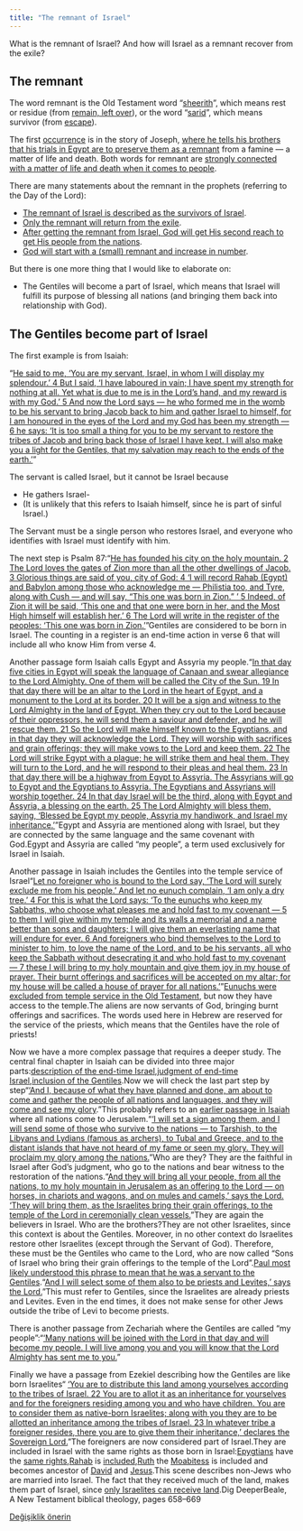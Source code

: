```yaml
---
title: "The remnant of Israel"
---
```



What is the remnant of Israel? And how will Israel as a remnant recover from the exile?


## The remnant

<a name="6205"></a>
The word remnant is the Old Testament word “[sheerith](https://biblehub.com/hebrew/7611.htm)”, which means rest or residue (from [remain, left over](https://biblehub.com/hebrew/7604.htm)), or the word “[sarid](https://biblehub.com/hebrew/8300.htm)”, which means survivor (from [escape](https://biblehub.com/hebrew/8277.htm)).

The first [occurrence](https://biblehub.com/hebrew/8300.htm) is in the story of Joseph, [where he tells his brothers that his trials in Egypt are to preserve them as a remnant](https://www.bibleserver.com/NIV/Genesis45%3A7) from a famine — a matter of life and death. Both words for remnant are [strongly connected with a matter of life and death when it comes to people](https://www.bibleserver.com/search/NIV/remnant).

There are many statements about the remnant in the prophets (referring to the Day of the Lord):

- [The remnant of Israel is described as the survivors of Israel](https://www.bibleserver.com/NIV/Isaiah10%3A20).
- [Only the remnant will return from the exile](https://www.bibleserver.com/NIV/Isaiah10%3A21).
- [After getting the remnant from Israel, God will get His second reach to get His people from the nations](https://www.bibleserver.com/NIV/Isaiah11%3A11).
- [God will start with a (small) remnant and increase in number](https://www.bibleserver.com/NIV/Jeremiah23%3A3).


But there is one more thing that I would like to elaborate on:

- The Gentiles will become a part of Israel, which means that Israel will fulfill its purpose of blessing all nations (and bringing them back into relationship with God).



## The Gentiles become part of Israel

<a name="0f15"></a>
The first example is from Isaiah:

“[He said to me, ‘You are my servant, Israel, in whom I will display my splendour.’ 4 But I said, ‘I have laboured in vain; I have spent my strength for nothing at all. Yet what is due to me is in the Lord’s hand, and my reward is with my God.’ 5 And now the Lord says — he who formed me in the womb to be his servant to bring Jacob back to him and gather Israel to himself, for I am honoured in the eyes of the Lord and my God has been my strength — 6 he says: ‘It is too small a thing for you to be my servant to restore the tribes of Jacob and bring back those of Israel I have kept. I will also make you a light for the Gentiles, that my salvation may reach to the ends of the earth.’](https://www.bibleserver.com/NIV/Isaiah49%3A3-6)”

The servant is called Israel, but it cannot be Israel because

- He gathers Israel-
- (It is unlikely that this refers to Isaiah himself, since he is part of sinful Israel.)


The Servant must be a single person who restores Israel, and everyone who identifies with Israel must identify with him.



The next step is Psalm 87:“[He has founded his city on the holy mountain. 2 The Lord loves the gates of Zion more than all the other dwellings of Jacob. 3 Glorious things are said of you, city of God: 4 ‘I will record Rahab (Egypt) and Babylon among those who acknowledge me — Philistia too, and Tyre, along with Cush — and will say, “This one was born in Zion.” ’ 5 Indeed, of Zion it will be said, ‘This one and that one were born in her, and the Most High himself will establish her.’ 6 The Lord will write in the register of the peoples: ‘This one was born in Zion.’](https://www.bibleserver.com/NIV/Psalm87%3A1-6)”Gentiles are considered to be born in Israel. The counting in a register is an end-time action in verse 6 that will include all who know Him from verse 4.



Another passage form Isaiah calls Egypt and Assyria my people.“[In that day five cities in Egypt will speak the language of Canaan and swear allegiance to the Lord Almighty. One of them will be called the City of the Sun. 19 In that day there will be an altar to the Lord in the heart of Egypt, and a monument to the Lord at its border. 20 It will be a sign and witness to the Lord Almighty in the land of Egypt. When they cry out to the Lord because of their oppressors, he will send them a saviour and defender, and he will rescue them. 21 So the Lord will make himself known to the Egyptians, and in that day they will acknowledge the Lord. They will worship with sacrifices and grain offerings; they will make vows to the Lord and keep them. 22 The Lord will strike Egypt with a plague; he will strike them and heal them. They will turn to the Lord, and he will respond to their pleas and heal them. 23 In that day there will be a highway from Egypt to Assyria. The Assyrians will go to Egypt and the Egyptians to Assyria. The Egyptians and Assyrians will worship together. 24 In that day Israel will be the third, along with Egypt and Assyria, a blessing on the earth. 25 The Lord Almighty will bless them, saying, ‘Blessed be Egypt my people, Assyria my handiwork, and Israel my inheritance.’](https://www.bibleserver.com/NIV/Isaiah19%3A18-25)”Egypt and Assyria are mentioned along with Israel, but they are connected by the same language and the same covenant with God.Egypt and Assyria are called “my people”, a term used exclusively for Israel in Isaiah.



Another passage in Isaiah includes the Gentiles into the temple service of Israel“[Let no foreigner who is bound to the Lord say, ‘The Lord will surely exclude me from his people.’ And let no eunuch complain, ‘I am only a dry tree.’ 4 For this is what the Lord says: ‘To the eunuchs who keep my Sabbaths, who choose what pleases me and hold fast to my covenant — 5 to them I will give within my temple and its walls a memorial and a name better than sons and daughters; I will give them an everlasting name that will endure for ever. 6 And foreigners who bind themselves to the Lord to minister to him, to love the name of the Lord, and to be his servants, all who keep the Sabbath without desecrating it and who hold fast to my covenant — 7 these I will bring to my holy mountain and give them joy in my house of prayer. Their burnt offerings and sacrifices will be accepted on my altar; for my house will be called a house of prayer for all nations.’](https://www.bibleserver.com/NIV/Isaiah56%3A3-7)”[Eunuchs were excluded from temple service in the Old Testament](https://www.bibleserver.com/NIV/Deuteronomy23%3A1), but now they have access to the temple.The aliens are now servants of God, bringing burnt offerings and sacrifices. The words used here in Hebrew are reserved for the service of the priests, which means that the Gentiles have the role of priests!



Now we have a more complex passage that requires a deeper study. The central final chapter in Isaiah can be divided into three major parts:[description of the end-time Israel](https://www.bibleserver.com/NIV/Isaiah66%3A7-14),[judgment of end-time Israel](https://www.bibleserver.com/NIV/Isaiah66%3A15-18),[inclusion of the Gentiles](https://www.bibleserver.com/NIV/Isaiah66%3A18-21).Now we will check the last part step by step“[‘And I, because of what they have planned and done, am about to come and gather the people of all nations and languages, and they will come and see my glory](https://www.bibleserver.com/NIV/Isaiah66%3A18).”This probably refers to an [earlier passage in Isaiah](https://www.bibleserver.com/NIV/Isaiah2%3A2-4) where all nations come to Jerusalem.“[‘I will set a sign among them, and I will send some of those who survive to the nations — to Tarshish, to the Libyans and Lydians (famous as archers), to Tubal and Greece, and to the distant islands that have not heard of my fame or seen my glory. They will proclaim my glory among the nations.](https://www.bibleserver.com/NIV/Isaiah66%3A19)”Who are they? They are the faithful in Israel after God’s judgment, who go to the nations and bear witness to the restoration of the nations.“[And they will bring all your people, from all the nations, to my holy mountain in Jerusalem as an offering to the Lord — on horses, in chariots and wagons, and on mules and camels,’ says the Lord. ‘They will bring them, as the Israelites bring their grain offerings, to the temple of the Lord in ceremonially clean vessels.](https://www.bibleserver.com/NIV/Isaiah66%3A20)”They are again the believers in Israel. Who are the brothers?They are not other Israelites, since this context is about the Gentiles. Moreover, in no other context do Israelites restore other Israelites (except through the Servant of God). Therefore, these must be the Gentiles who came to the Lord, who are now called “Sons of Israel who bring their grain offerings to the temple of the Lord”.[Paul most likely understood this phrase to mean that he was a servant to the Gentiles](https://www.bibleserver.com/NIV/Romans15%3A16).“[And I will select some of them also to be priests and Levites,’ says the Lord.](https://www.bibleserver.com/NIV/Isaiah66%3A21)”This must refer to Gentiles, since the Israelites are already priests and Levites. Even in the end times, it does not make sense for other Jews outside the tribe of Levi to become priests.



There is another passage from Zechariah where the Gentiles are called “my people”:“[‘Many nations will be joined with the Lord in that day and will become my people. I will live among you and you will know that the Lord Almighty has sent me to you.](https://www.bibleserver.com/NIV/Zechariah2%3A11)”



Finally we have a passage from Ezekiel describing how the Gentiles are like born Israelites“ [‘You are to distribute this land among yourselves according to the tribes of Israel. 22 You are to allot it as an inheritance for yourselves and for the foreigners residing among you and who have children. You are to consider them as native-born Israelites; along with you they are to be allotted an inheritance among the tribes of Israel. 23 In whatever tribe a foreigner resides, there you are to give them their inheritance,’ declares the Sovereign Lord.](https://www.bibleserver.com/NIV/Ezekiel47%3A21-23)”The foreigners are now considered part of Israel.They are included in Israel with the same rights as those born in Israel:[Epygtians](https://www.bibleserver.com/NIV/Exodus12%3A38) have the [same rights](https://www.bibleserver.com/NIV/Exodus12%3A48-51),[Rahab](https://www.bibleserver.com/NIV/Joshua6%3A25) is [included](https://www.bibleserver.com/NIV/Matthew1%3A5),[Ruth](https://www.bibleserver.com/NIV/Ruth1%3A16) the [Moabitess](https://www.bibleserver.com/NIV/Ruth1%3A1-4) is included and becomes ancestor of [David](https://www.bibleserver.com/NIV/Ruth4%3A10-16) and [Jesus](https://www.bibleserver.com/NIV/Matthew1%3A5).This scene describes non-Jews who are married into Israel. The fact that they received much of the land, makes them part of Israel, since [only Israelites can receive land](https://www.bibleserver.com/NIV/Leviticus25%3A23).Dig DeeperBeale, A New Testament biblical theology, pages 658–669


[Değişiklik önerin](https://github.com/revelation-today/revelation-today/blob/main/exampleSite/content/docs/background/israel/expl/the-remnant-of-israel.md)

